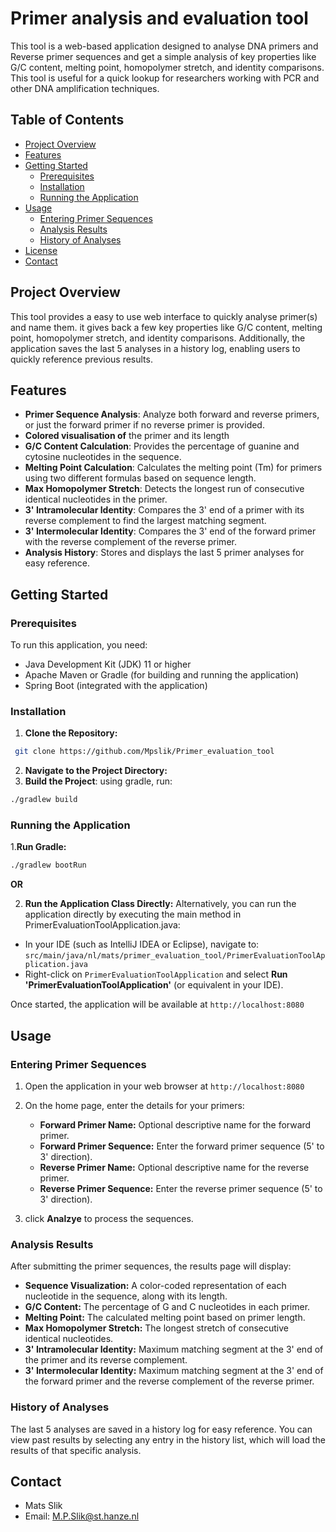 # Primer analysis and evaluation tool 

This tool is a web-based application designed to analyse DNA primers and Reverse primer sequences and get a simple analysis of key properties like G/C content, melting point, homopolymer stretch, and identity comparisons. This tool is useful for a quick lookup for researchers working with PCR and other DNA amplification techniques.

## Table of Contents
- [Project Overview](#project-overview)
- [Features](#features)
- [Getting Started](#getting-started)
    - [Prerequisites](#prerequisites)
    - [Installation](#installation)
    - [Running the Application](#running-the-application)
- [Usage](#usage)
    - [Entering Primer Sequences](#entering-primer-sequences)
    - [Analysis Results](#analysis-results)
    - [History of Analyses](#history-of-analyses)
- [License](#license)
- [Contact](#contact)

## Project Overview

This tool provides a easy to use web interface to quickly analyse primer(s) and name them. it gives back a few key properties like G/C content, melting point, homopolymer stretch, and identity comparisons.
Additionally, the application saves the last 5 analyses in a history log, enabling users to quickly reference previous results.

## Features 

- **Primer Sequence Analysis**: Analyze both forward and reverse primers, or just the forward primer if no reverse primer is provided.
- **Colored visualisation of** the primer and its length
- **G/C Content Calculation**: Provides the percentage of guanine and cytosine nucleotides in the sequence.
- **Melting Point Calculation**: Calculates the melting point (Tm) for primers using two different formulas based on sequence length.
- **Max Homopolymer Stretch**: Detects the longest run of consecutive identical nucleotides in the primer.
- **3' Intramolecular Identity**: Compares the 3' end of a primer with its reverse complement to find the largest matching segment.
- **3' Intermolecular Identity**: Compares the 3' end of the forward primer with the reverse complement of the reverse primer.
- **Analysis History**: Stores and displays the last 5 primer analyses for easy reference.

## Getting Started

### Prerequisites

To run this application, you need:

- Java Development Kit (JDK) 11 or higher
- Apache Maven or Gradle (for building and running the application)
- Spring Boot (integrated with the application)

### Installation
1. **Clone the Repository:**
```bash
 git clone https://github.com/Mpslik/Primer_evaluation_tool
```
2. **Navigate to the Project Directory:**
3. **Build the Project**: using gradle, run:
```bash
./gradlew build
```

### Running the Application

1.**Run Gradle:**
```bash
./gradlew bootRun
```

**OR**

2. **Run the Application Class Directly:** Alternatively, you can run the application directly by executing the main method in PrimerEvaluationToolApplication.java:
  - In your IDE (such as IntelliJ IDEA or Eclipse), navigate to: ```src/main/java/nl/mats/primer_evaluation_tool/PrimerEvaluationToolApplication.java```
  - Right-click on ```PrimerEvaluationToolApplication``` and select **Run 'PrimerEvaluationToolApplication'** (or equivalent in your IDE).

Once started, the application will be available at ```http://localhost:8080```

## Usage

### Entering Primer Sequences
1. Open the application in your web browser at ```http://localhost:8080```
2. On the home page, enter the details for your primers:
   - **Forward Primer Name:** Optional descriptive name for the forward primer.
   - **Forward Primer Sequence:** Enter the forward primer sequence (5' to 3' direction).
   - **Reverse Primer Name:** Optional descriptive name for the reverse primer.
   - **Reverse Primer Sequence:** Enter the reverse primer sequence (5' to 3' direction).

3. click **Analzye** to process the sequences.

### Analysis Results

After submitting the primer sequences, the results page will display:

- **Sequence Visualization:** A color-coded representation of each nucleotide in the sequence, along with its length.
- **G/C Content:** The percentage of G and C nucleotides in each primer.
- **Melting Point:** The calculated melting point based on primer length.
- **Max Homopolymer Stretch:** The longest stretch of consecutive identical nucleotides.
- **3' Intramolecular Identity:** Maximum matching segment at the 3' end of the primer and its reverse complement.
- **3' Intermolecular Identity:** Maximum matching segment at the 3' end of the forward primer and the reverse complement of the reverse primer.


### History of Analyses
The last 5 analyses are saved in a history log for easy reference. You can view past results by selecting any entry in the history list, which will load the results of that specific analysis.

## Contact
- Mats Slik
- Email: M.P.Slik@st.hanze.nl
